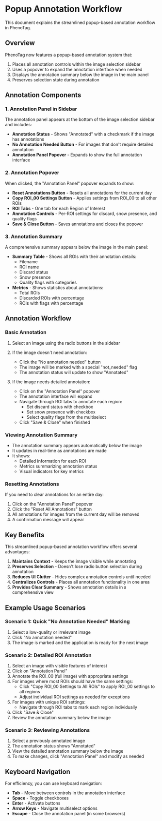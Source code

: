 # Popup Annotation Workflow

This document explains the streamlined popup-based annotation workflow in PhenoTag.

## Overview

PhenoTag now features a popup-based annotation system that:

1. Places all annotation controls within the image selection sidebar
2. Uses a popover to expand the annotation interface when needed
3. Displays the annotation summary below the image in the main panel
4. Preserves selection state during annotation

## Annotation Components

### 1. Annotation Panel in Sidebar

The annotation panel appears at the bottom of the image selection sidebar and includes:

- **Annotation Status** - Shows "Annotated" with a checkmark if the image has annotations
- **No Annotation Needed Button** - For images that don't require detailed annotation
- **Annotation Panel Popover** - Expands to show the full annotation interface

### 2. Annotation Popover

When clicked, the "Annotation Panel" popover expands to show:

- **Reset Annotations Button** - Resets all annotations for the current day
- **Copy ROI_00 Settings Button** - Applies settings from ROI_00 to all other ROIs
- **ROI Tabs** - One tab for each Region of Interest
- **Annotation Controls** - Per-ROI settings for discard, snow presence, and quality flags
- **Save & Close Button** - Saves annotations and closes the popover

### 3. Annotation Summary

A comprehensive summary appears below the image in the main panel:

- **Summary Table** - Shows all ROIs with their annotation details:
  - Filename
  - ROI name
  - Discard status
  - Snow presence
  - Quality flags with categories
- **Metrics** - Shows statistics about annotations:
  - Total ROIs
  - Discarded ROIs with percentage
  - ROIs with flags with percentage

## Annotation Workflow

### Basic Annotation

1. Select an image using the radio buttons in the sidebar
2. If the image doesn't need annotation:
   - Click the "No annotation needed" button
   - The image will be marked with a special "not_needed" flag
   - The annotation status will update to show "Annotated"

3. If the image needs detailed annotation:
   - Click on the "Annotation Panel" popover
   - The annotation interface will expand
   - Navigate through ROI tabs to annotate each region:
     - Set discard status with checkbox
     - Set snow presence with checkbox
     - Select quality flags from the multiselect
   - Click "Save & Close" when finished

### Viewing Annotation Summary

- The annotation summary appears automatically below the image
- It updates in real-time as annotations are made
- It shows:
  - Detailed information for each ROI
  - Metrics summarizing annotation status
  - Visual indicators for key metrics

### Resetting Annotations

If you need to clear annotations for an entire day:

1. Click on the "Annotation Panel" popover
2. Click the "Reset All Annotations" button
3. All annotations for images from the current day will be removed
4. A confirmation message will appear

## Key Benefits

This streamlined popup-based annotation workflow offers several advantages:

1. **Maintains Context** - Keeps the image visible while annotating
2. **Preserves Selection** - Doesn't lose radio button selection during annotation
3. **Reduces UI Clutter** - Hides complex annotation controls until needed
4. **Centralizes Controls** - Places all annotation functionality in one area
5. **Provides Clear Summary** - Shows annotation details in a comprehensive view

## Example Usage Scenarios

### Scenario 1: Quick "No Annotation Needed" Marking

1. Select a low-quality or irrelevant image
2. Click "No annotation needed"
3. The image is marked and the application is ready for the next image

### Scenario 2: Detailed ROI Annotation

1. Select an image with visible features of interest
2. Click on "Annotation Panel"
3. Annotate the ROI_00 (full image) with appropriate settings
4. For images where most ROIs should have the same settings:
   - Click "Copy ROI_00 Settings to All ROIs" to apply ROI_00 settings to all regions
   - Adjust individual ROI settings as needed for exceptions
5. For images with unique ROI settings:
   - Navigate through ROI tabs to mark each region individually
6. Click "Save & Close"
7. Review the annotation summary below the image

### Scenario 3: Reviewing Annotations

1. Select a previously annotated image
2. The annotation status shows "Annotated"
3. View the detailed annotation summary below the image
4. To make changes, click "Annotation Panel" and modify as needed

## Keyboard Navigation

For efficiency, you can use keyboard navigation:

- **Tab** - Move between controls in the annotation interface
- **Space** - Toggle checkboxes
- **Enter** - Activate buttons
- **Arrow Keys** - Navigate multiselect options
- **Escape** - Close the annotation panel (in some browsers)